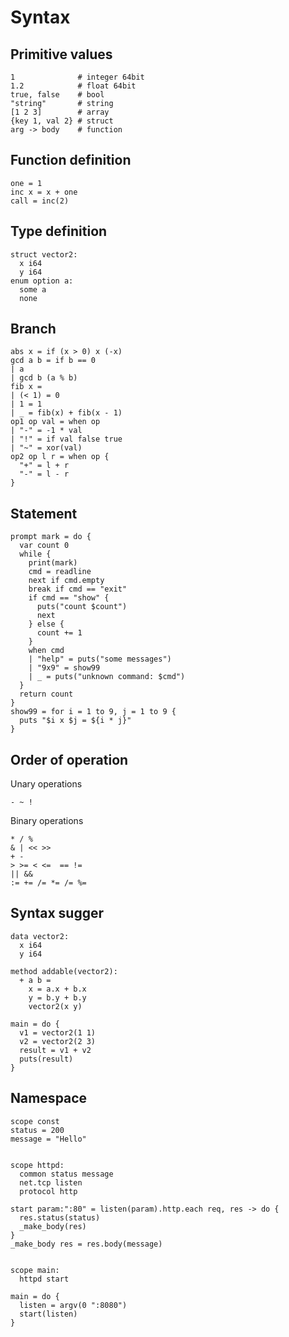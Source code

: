 # Syntax


## Primitive values

```
1              # integer 64bit
1.2            # float 64bit
true, false    # bool
"string"       # string
[1 2 3]        # array
{key 1, val 2} # struct
arg -> body    # function
```


## Function definition

```
one = 1
inc x = x + one
call = inc(2)
```


## Type definition

```
struct vector2:
  x i64
  y i64
enum option a:
  some a
  none
```


## Branch

```
abs x = if (x > 0) x (-x)
gcd a b = if b == 0
| a
| gcd b (a % b)
fib x =
| (< 1) = 0
| 1 = 1
| _ = fib(x) + fib(x - 1)
op1 op val = when op
| "-" = -1 * val
| "!" = if val false true
| "~" = xor(val)
op2 op l r = when op {
  "+" = l + r
  "-" = l - r
}
```


## Statement

```
prompt mark = do {
  var count 0
  while {
    print(mark)
    cmd = readline
    next if cmd.empty
    break if cmd == "exit"
    if cmd == "show" {
      puts("count $count")
      next
    } else {
      count += 1
    }
    when cmd
    | "help" = puts("some messages")
    | "9x9" = show99
    | _ = puts("unknown command: $cmd")
  }
  return count
}
show99 = for i = 1 to 9, j = 1 to 9 {
  puts "$i x $j = ${i * j}"
}
```


## Order of operation

Unary operations

```
- ~ !
```

Binary operations

```
* / %
& | << >>
+ -
> >= < <=  == !=
|| &&
:= += /= *= /= %=
```


## Syntax sugger

```
data vector2:
  x i64
  y i64

method addable(vector2):
  + a b =
    x = a.x + b.x
    y = b.y + b.y
    vector2(x y)

main = do {
  v1 = vector2(1 1)
  v2 = vector2(2 3)
  result = v1 + v2
  puts(result)
}
```


## Namespace

```
scope const
status = 200
message = "Hello"


scope httpd:
  common status message
  net.tcp listen
  protocol http

start param:":80" = listen(param).http.each req, res -> do {
  res.status(status)
  _make_body(res)
}
_make_body res = res.body(message)


scope main:
  httpd start

main = do {
  listen = argv(0 ":8080")
  start(listen)
}
```
